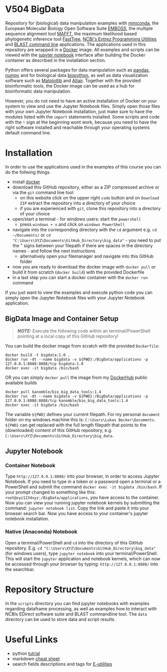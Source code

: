 # V504 BigData 
Repository for (biological) data manipulation examples with [miniconda](https://docs.conda.io/en/latest/miniconda.html), the European Molecular Biology Open Software Suite [EMBOSS](http://emboss.open-bio.org/), the multiple sequence alignment tool [MAFFT](https://mafft.cbrc.jp/alignment/server/), the maximum likelihood based phylogenetic inference tool [FastTree](http://www.microbesonline.org/fasttree/), [NCBI's Entrez Programming Utilities](https://www.ncbi.nlm.nih.gov/books/NBK25501/?utm_source=blog&utm_medium=referral&utm_campaign=RefSeq-209&utm_term=EUtilities+&utm_content=20211112link2) and [BLAST command line](https://www.ncbi.nlm.nih.gov/books/NBK279690/) applications. The applications used in this repository are wrapped in a [Docker](https://www.docker.com/get-started) image. All examples and scripts can be viewed with the [jupyter notebook](https://jupyter.org/) interface after building the Docker container as described in the installation section. 

Python offers several packages for data manipulation such as [pandas](https://pandas.pydata.org/), [numpy](https://numpy.org/) and for biological data [biopython](https://biopython.org/), as well as data visualization software such as [Matplotlib](https://matplotlib.org/) and [Altair](https://altair-viz.github.io/). Together with the provided bioinformatic tools, the Docker image can be used as a hub for bioinformatic data manipulation.

However, you do not need to have an active installation of Docker on your system to view and use the Jupyter Notebook files. Simply open those files with your own Jupyter Notebook installation, just make sure to have the modules listed with the `import` statements installed. Some scripts and code with the `!` sign at the beginning wont work, because you need to have the right software installed and reachable through your operating systems default command line.
# Installation
In order to use the applications used in the examples of this course you can do the follwing things.
 - install [docker](https://www.docker.com/get-started)
 - download this GitHub repository, either as a ZIP compressed archive or via the `git` command line tool
   -  on this website click on the upper right `code` button and on `Download ZIP` extract the repository into a directory of your choice
   -  if you are experienced with `git`, clone this repository into a directory of your choice
 - open/start a terminal - for windows users: start the `powershell`
   - press `windows + x` and click on `windows PowerShell`
 - navigate into the corresponding directory with the `cd` argument e.g. `cd ~/Documents/` or `cd "C:\Users\XYZ\Documents\GitHub_Directory\big_data"` - you need to put the " signs between your filepath if there are spaces in the directory names - and follow the next instructions
   - alternatively open your filemanager and navigate into this GitHub folder
 - now you are ready to download the docker image with `docker pull` or build it from scratch (`docker build`) with the provided Dockerfile
 - in a last step you can start a docker container with the `docker run` command

If you just want to view the examples and execute python code you can simply open the Jupyter Notebook files with your Jupyter Notebook application.
## BigData Image and Container Setup
> **_NOTE:_** Execute the following code within an terminal/PowerShell pointing at a local copy of this GitHub repository!

You can build the docker image from scratch with the provided `Dockerfile`:
```terminal
docker build -t bigdata:1.0 .
docker run -dt --name bigdata -v ${PWD}:/BigData/applications -p 127.0.0.1:8888:8888/tcp bigdata:1.0 
docker exec -it bigdata /bin/bash
```
OR you can simply `docker pull` the image from my [DockerHub](https://hub.docker.com/r/kanomble/bio_big_data_tools) public available builds 
```console
docker pull kanomble/bio_big_data_tools:1.4
docker run -dt --name bigdata -v ${PWD}:/BigData/applications -p 127.0.0.1:8888:8888/tcp kanomble/bio_big_data_tools:1.4
docker exec -it bigdata /bin/bash
```
The variable `${PWD}` defines your current filepath. For my personal `document` folder on my windows machine this is: `C:\Users\Lukas Becker\Documents`. `${PWD}` can get replaced with the full length filepath that points to the (downloaded) content of this GitHub repository, e.g. `C:\Users\XYZ\Documents\GitHub_Directory\big_data`.

## Jupyter Notebook

### Container Notebook
Type `http://127.0.0.1:8888/` into your browser, in order to access Jupyter Notebook. If you need to type in a token or a password open a terminal or a PowerShell and submit the command `docker exec -it bigdata /bin/bash`. If your prompt changed to something like this: `root@xyz1234xyz:/BigData/applications`, you have access to the container. Now you can view your running jupyter notebook kernels by submitting the command: `jupyter notebook list`. Copy the link and paste it into your browser search bar. Now you have access to your container's jupyter notebook installation.

### Native (Anaconda) Notebook
Open a terminal/PowerShell and `cd` into the directory of this GitHub repository. E.g. `cd "C:\Users\XYZ\Documents\GitHub_Directory\big_data"` (for windows users), type `jupyter notebook` into your terminal/PowerShell. This will start the `jupyter` application and notebook kernels, which can now be accessed through your browser by typing: `http://127.0.0.1:8888/` into the searchbar.

# Repository Structure
In the `scripts` directory you can find jupyter notebooks with examples regarding dataframe processing, as well as examples how to interact with NCBIs EDirect software suite and BLAST commandline tool. The `data` directory can be used to store data and script results.

# Useful Links
- python [tutrial](https://www.w3schools.com/python/default.asp)
- markdown [cheat sheet](https://www.markdownguide.org/basic-syntax/)
- search fields descriptions and tags for [E-utilities](https://pubmed.ncbi.nlm.nih.gov/help/#search-tags)
